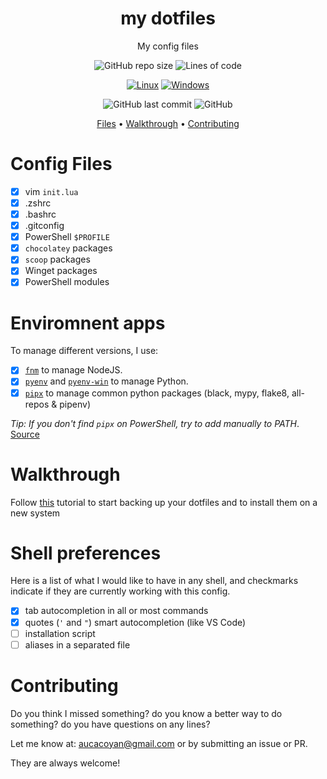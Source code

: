 <div align="center">

# my dotfiles

My config files

![GitHub repo size](https://img.shields.io/github/repo-size/AucaCoyan/dotfiles)
![Lines of code](https://img.shields.io/tokei/lines/github/AucaCoyan/dotfiles)

[![Linux](https://svgshare.com/i/Zhy.svg)](https://svgshare.com/i/Zhy.svg)
[![Windows](https://badgen.net/badge/icon/windows?icon=windows&label)](https://badgen.net/badge/icon/windows?icon=windows&label)

![GitHub last commit](https://img.shields.io/github/last-commit/AucaCoyan/dotfiles)
![GitHub](https://img.shields.io/github/license/AucaCoyan/dotfiles)

[Files](#features) •
[Walkthrough](#walkthrough) •
[Contributing](#contributing)

</div>

# Config Files

- [x] vim `init.lua`
- [x] .zshrc
- [x] .bashrc
- [x] .gitconfig
- [x] PowerShell `$PROFILE`
- [x] `chocolatey` packages
- [x] `scoop` packages
- [x] Winget packages
- [x] PowerShell modules

# Enviromnent apps

To manage different versions, I use:

- [x] [`fnm`](https://github.com/Schniz/fnm) to manage NodeJS.
- [x] [`pyenv`](https://github.com/pyenv/pyenv) and [`pyenv-win`](https://github.com/pyenv-win/pyenv-win) to manage Python.
- [x] [`pipx`](https://github.com/pypa/pipx) to manage common python packages (black, mypy, flake8, all-repos & pipenv)

_Tip: If you don't find `pipx` on PowerShell, try to add manually to PATH_. [Source](https://stackoverflow.com/questions/69686581/the-term-pipx-is-not-recognized-as-the-name-of-a-cmdlet)

# Walkthrough

Follow [this](https://www.atlassian.com/git/tutorials/dotfiles) tutorial to start backing up your dotfiles and to install them on a new system

# Shell preferences

Here is a list of what I would like to have in any shell, and checkmarks indicate if they are currently working with this config.

- [x] tab autocompletion in all or most commands
- [x] quotes (`'` and `"`) smart autocompletion (like VS Code)
- [ ] installation script
- [ ] aliases in a separated file

# Contributing

Do you think I missed something? do you know a better way to do something? do you have questions on any lines?

Let me know at: [aucacoyan@gmail.com](mailto:aucacoyan@gmail.com) or by submitting an issue or PR.

They are always welcome!
